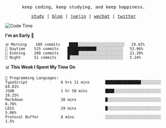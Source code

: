 <p align="center">
  <samp>
    <span>keep coding, keep studying, and keep happiness.</span>
  </samp>
</p>

<p align="center">
  <samp>
    <a href="https://github.com/ouduidui/fe-study">study</a> |
    <a href="https://deweyou.me">blog</a>  |
    <a href="https://juejin.cn/user/4309700183594366">juejin</a> |
    <a href="https://user-images.githubusercontent.com/54696834/165071004-6509e3f2-90c3-448c-9d92-3da42b0c2021.jpeg">wechat</a> |
    <a href="https://twitter.com/ouduidui">twitter</a>
  </samp>
</p>

<!--START_SECTION:waka-->
![Code Time](http://img.shields.io/badge/Code%20Time-0%20secs-blue)

**I'm an Early 🐤** 

```text
🌞 Morning    189 commits    ████░░░░░░░░░░░░░░░░░░░░░   19.42% 
🌆 Daytime    525 commits    █████████████░░░░░░░░░░░░   53.96% 
🌃 Evening    208 commits    █████░░░░░░░░░░░░░░░░░░░░   21.38% 
🌙 Night      51 commits     █░░░░░░░░░░░░░░░░░░░░░░░░   5.24%

```


📊 **This Week I Spent My Time On** 

```text
💬 Programming Languages: 
TypeScript               6 hrs 11 mins       ████████████████░░░░░░░░░   64.81% 
JSON                     1 hr 50 mins        ████░░░░░░░░░░░░░░░░░░░░░   19.25% 
Markdown                 38 mins             █░░░░░░░░░░░░░░░░░░░░░░░░   6.76% 
LESS                     29 mins             █░░░░░░░░░░░░░░░░░░░░░░░░   5.06% 
Protocol Buffer          8 mins              ░░░░░░░░░░░░░░░░░░░░░░░░░   1.5%

```


<!--END_SECTION:waka-->
